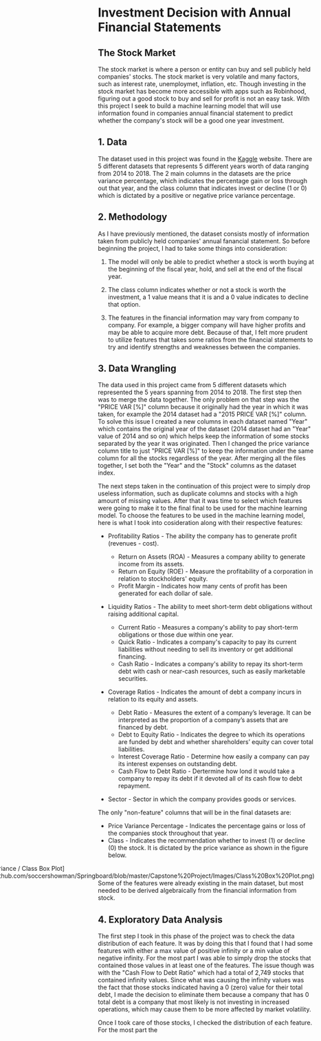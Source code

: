 # Investment Decision with Annual Financial Statements


## The Stock Market

The stock market is where a person or entity can buy and sell publicly held companies' stocks.  The stock market is very volatile and many factors, such as interest rate, unemploymet, inflation, etc.  Though investing in the stock market has become more accessible with apps such as Robinhood, figuring out a good stock to buy and sell for profit is not an easy task.  With this project I seek to build a machine learning model that will use information found in companies annual financial statement to predict whether the company's stock will be a good one year investment.

## 1. Data

The dataset used in this project was found in the [Kaggle](https://www.kaggle.com/cnic92/200-financial-indicators-of-us-stocks-20142018) website.  There are 5 different datasets that represents 5 different years worth of data ranging from 2014 to 2018.  The 2 main columns in the datasets are the price variance percentage, which indicates the percentage gain or loss through out that year, and the class column that indicates invest or decline (1 or 0) which is dictated by a positive or negative price variance percentage.


## 2. Methodology

As I have previously mentioned, the dataset consists mostly of information taken from publicly held companies' annual fanancial statement.  So before beginning the project, I had to take some things into consideration:

1. The model will only be able to predict whether a stock is worth buying at the beginning of the fiscal year, hold, and sell at the end of the fiscal year.

2. The class column indicates whether or not a stock is worth the investment, a 1 value means that it is and a 0 value indicates to decline that option.  

3. The features in the financial information may vary from company to company.  For example, a bigger company will have higher profits and may be able to acquire more debt.  Because of that, I felt more prudent to utilize features that takes some ratios from the financial statements to try and identify strengths and weaknesses between the companies.


## 3. Data Wrangling

The data used in this project came from 5 different datasets which represented the 5 years spanning from 2014 to 2018.  The first step then was to merge the data together.  The only problem on that step was the "PRICE VAR [%]" column because it originally had the year in which it was taken, for example the 2014 dataset had a "2015 PRICE VAR [%]" column.  To solve this issue I created a new columns in each dataset named "Year" which contains the original year of the dataset (2014 dataset had an "Year" value of 2014 and so on) which helps keep the information of some stocks separated by the year it was originated.  Then I changed the price variance column title to just "PRICE VAR [%]" to keep the information under the same column for all the stocks regardless of the year.  After merging all the files together, I set both the "Year" and the "Stock" columns as the dataset index.

The next steps taken in the continuation of this project were to simply drop useless information, such as duplicate columns and stocks with a high amount of missing values.  After that it was time to select which features were going to make it to the final final to be used for the machine learning model.  To choose the features to be used in the machine learning model, here is what I took into cosideration along with their respective features:

* Profitability Ratios - The ability the company has to generate profit (revenues - cost).
  * Return on Assets (ROA) - Measures a company ability to generate income from its assets.
  * Return on Equity (ROE) - Measure the profitability of a corporation in relation to stockholders' equity.
  * Profit Margin - Indicates how many cents of profit has been generated for each dollar of sale.

* Liquidity Ratios - The ability to meet short-term debt obligations without raising additional capital.
  * Current Ratio - Measures a company's ability to pay short-term obligations or those due within one year.
  * Quick Ratio - Indicates a company's capacity to pay its current liabilities without needing to sell its inventory or get additional financing.
  * Cash Ratio - Indicates a company's ability to repay its short-term debt with cash or near-cash resources, such as easily marketable securities.

* Coverage Ratios - Indicates the amount of debt a company incurs in relation to its equity and assets.
  * Debt Ratio - Measures the extent of a company’s leverage.  It can be interpreted as the proportion of a company’s assets that are financed by debt.
  * Debt to Equity Ratio - Indicates the degree to which its operations are funded by debt and whether shareholders’ equity can cover total liabilities.
  * Interest Coverage Ratio - Determine how easily a company can pay its interest expenses on outstanding debt.
  * Cash Flow to Debt Ratio - Dertermine how lond it would take a company to repay its debt if it devoted all of its cash flow to debt repayment.

* Sector - Sector in which the company provides goods or services.

The only "non-feature" columns that will be in the final datasets are:

* Price Variance Percentage - Indicates the percentage gains or loss of the companies stock throughout that year.
* Class - Indicates the recommendation whether to invest (1) or decline (0) the stock.  It is dictated by the price variance as shown in the figure below.

<div style="float: right">
![Price Variance / Class Box Plot](https://github.com/soccershowman/Springboard/blob/master/Capstone%20Project/Images/Class%20Box%20Plot.png)
 </div>

Some of the features were already existing in the main dataset, but most needed to be derived algebraically from the financial information from stock.

## 4. Exploratory Data Analysis

The first step I took in this phase of the project was to check the data distribution of each feature.  It was by doing this that I found that I had some features with either a max value of positive infinity or a min value of negative infinity.  For the most part I was able to simply drop the stocks that contained those values in at least one of the features.  The issue though was with the "Cash Flow to Debt Ratio" which had a total of 2,749 stocks that contained infinity values.  Since what was causing the infinity values was the fact that those stocks indicated having a 0 (zero) value for their total debt, I made the decision to eliminate them because a company that has 0 total debt is a company that most likely is not investing in increased operations, which may cause them to be more affected by market volatility.

Once I took care of those stocks, I checked the distribution of each feature.  For the most part the 
